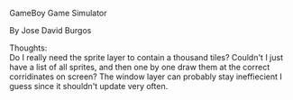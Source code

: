 GameBoy Game Simulator

By Jose David Burgos

Thoughts:<br />
Do I really need the sprite layer to contain a thousand tiles? Couldn't I just have a list of all sprites, and then one by one draw them at the correct corridinates on screen?
The window layer can probably stay ineffiecient I guess since it shouldn't update very often.